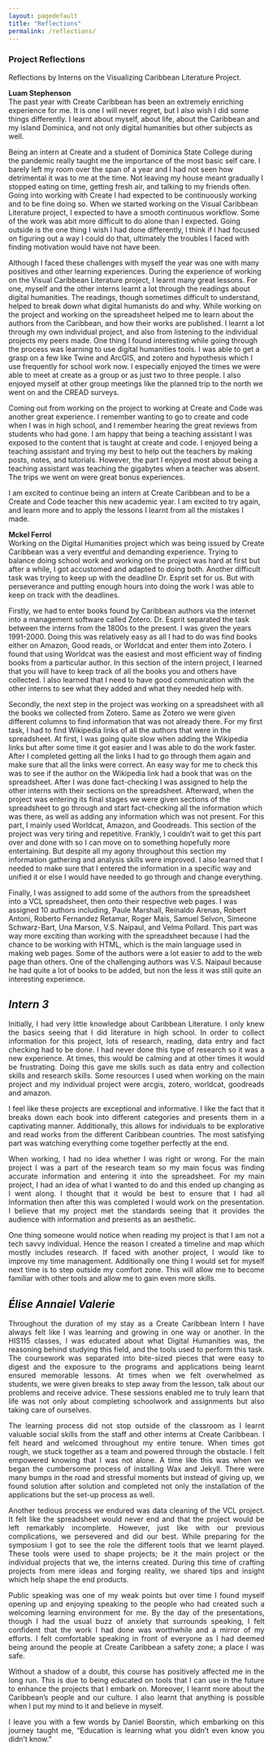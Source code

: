 ```yaml
---
layout: pagedefault
title: "Reflections"
permalink: /reflections/
---
```

<div class="page_title"><h3>Project Reflections</h3></div>
Reflections by Interns on the Visualizing Caribbean Literature Project.



__Luam Stephenson__  
The past year with Create Caribbean has been an extremely enriching experience for me. It is one I will never regret, but I also wish I did some things differently. I learnt about myself, about life, about the Caribbean and my island Dominica, and not only digital humanities but other subjects as well.

Being an intern at Create and a student of Dominica State College during the pandemic really taught me the importance of the most basic self care. I barely left my room over the span of a year and I had not seen how detrimental it was to me at the time. Not leaving my house meant gradually I stopped eating on time, getting fresh air, and talking to my friends often. Going into working with Create I had expected to be continuously working and to be fine doing so. When we started working on the Visual Caribbean Literature project, I expected to have a smooth continuous workflow. Some of the work was abit more difficult to do alone than I expected. Going outside is the one thing I wish I had done differently, I think if I had focused on figuring out a way I could do that, ultimately the troubles I faced with finding motivation would have not have been.

Although I faced these challenges with myself the year was one with many positives and other learning experiences. During the experience of working on the Visual Caribbean Literature project, I learnt many great lessons. For one, myself and the other interns learnt a lot through the readings about digital humanities. The readings, though sometimes difficult to understand, helped to break down what digital humanists do and why. While working on the project and working on the spreadsheet helped me to learn about the authors from the Caribbean, and how their works are published. I learnt a lot through my own individual project, and also from listening to the individual projects my peers made. One thing I found interesting while going through the process was learning to use digital humanities tools. I was able to get a grasp on a few like Twine and ArcGIS, and zotero and hypothesis which I use frequently for school work now. I especially enjoyed the times we were able to meet at create as a group or as just two to three people. I also enjoyed myself at other group meetings like the planned trip to the north we went on and the CREAD surveys.

Coming out from working on the project to working at Create and Code was another great experience. I remember wanting to go to create and code when I was in high school, and I remember hearing the great reviews from students who had gone. I am happy that being a teaching assistant I was exposed to the content that is taught at create and code. I enjoyed being a teaching assistant and trying my best to help out the teachers by making posts, notes, and tutorials. However, the part I enjoyed most about being a teaching assistant was teaching the gigabytes when a teacher was absent. The trips we went on were great bonus experiences.

I am excited to continue being an intern at Create Caribbean and to be a Create and Code teacher this new academic year. I am excited to try again, and learn more and to apply the lessons I learnt from all the mistakes I made.



__Mckel Ferrol__  
Working on the Digital Humanities project which was being issued by Create Caribbean was a very eventful and demanding experience. Trying to balance doing school work and working on the project was hard at first but after a while, I got accustomed and adapted to doing both. Another difficult task was trying to keep up with the deadline Dr. Esprit set for us. But with perseverance and putting enough hours into doing the work I was able to keep on track with the deadlines.

Firstly, we had to enter books found by Caribbean authors via the internet into a management software called Zotero. Dr. Esprit separated the task between the interns from the 1800s to the present. I was given the years 1991-2000. Doing this was relatively easy as all I had to do was find books either on Amazon, Good reads, or Worldcat and enter them into Zotero. I found that using Worldcat was the easiest and most efficient way of finding books from a particular author. In this section of the intern project, I learned that you will have to keep track of all the books you and others have collected. I also learned that I need to have good communication with the other interns to see what they added and what they needed help with.

Secondly, the next step in the project was working on a spreadsheet with all the books we collected from Zotero. Same as Zotero we were given different columns to find information that was not already there. For my first task, I had to find Wikipedia links of all the authors that were in the spreadsheet. At first, I was going quite slow when adding the Wikipedia links but after some time it got easier and I was able to do the work faster. After I completed getting all the links I had to go through them again and make sure that all the links were correct. An easy way for me to check this was to see if the author on the Wikipedia link had a book that was on the spreadsheet. After I was done fact-checking I was assigned to help the other interns with their sections on the spreadsheet. Afterward, when the project was entering its final stages we were given sections of the spreadsheet to go through and start fact-checking all the information which was there, as well as adding any information which was not present. For this part, I mainly used Worldcat, Amazon, and Goodreads. This section of the project was very tiring and repetitive. Frankly, I couldn’t wait to get this part over and done with so I can move on to something hopefully more entertaining. But despite all my agony throughout this section my information gathering and analysis skills were improved. I also learned that I needed to make sure that I entered the information in a specific way and unified it or else I would have needed to go through and change everything.  

Finally, I was assigned to add some of the authors from the spreadsheet into a VCL spreadsheet, then onto their respective web pages. I was assigned 10 authors including, Paule Marshall, Reinaldo Arenas, Robert Antoni, Roberto Fernandez Retamar, Roger Mais, Samuel Selvon, Simeone Schwarz-Bart, Una Marson, V.S. Naipaul, and Velma Pollard. This part was way more exciting than working with the spreadsheet because I had the chance to be working with HTML, which is the main language used in making web pages. Some of the authors were a lot easier to add to the web page than others. One of the challenging authors was V.S. Naipaul because he had quite a lot of books to be added, but non the less it was still quite an interesting experience.



___Intern 3___  
--------
<div align="justify">Initially, I had very little knowledge about Caribbean Literature. I only knew the basics seeing that I did literature in high school. In order to collect information for this project, lots of research, reading, data entry and fact checking had to be done. I had never done this type of research so it was a new experience. At times, this would be calming and at other times it would be frustrating. Doing this gave me skills such as data entry and collection skills and research skills. Some resources I used when working on the main project and my individual project were arcgis, zotero, worldcat, goodreads and amazon.

I feel like these projects are exceptional and informative. I like the fact that it breaks down each book into different categories and presents them in a captivating manner. Additionally, this allows for individuals to be explorative and read works from the different Caribbean countries. The most satisfying part was watching everything come together perfectly at the end.

When working, I had no idea whether I was right or wrong. For the main project I was a part of the research team so my main focus was finding accurate information and entering it into the spreadsheet. For my main project, I had an idea of what I wanted to do and this ended up changing as I went along. I thought that it would be best to ensure that I had all Information then after this was completed I would work on the presentation. I believe that my project met the standards seeing that it provides the audience with information and presents as an aesthetic.

One thing someone would notice when reading my project is that I am not a tech savvy individual. Hence the reason I created a timeline and map which mostly includes research. If faced with another project, I would like to improve my time management. Additionally one thing I would set for myself next time is to step outside my comfort zone. This will allow me to become familiar with other tools and allow me to gain even more skills.



___Élise Annaiel Valerie___  
--------
Throughout the duration of my stay as a Create Caribbean Intern I have always felt like I was learning and growing in one way or another. In the HIS115 classes, I was educated about what Digital Humanities was, the reasoning behind studying this field, and the tools used to perform this task. The coursework was separated into bite-sized pieces that were easy to digest and the exposure to the programs and applications being learnt ensured memorable lessons. At times when we felt overwhelmed as students, we were given breaks to step away from the lesson, talk about our problems and receive advice. These sessions enabled me to truly learn that life was not only about completing schoolwork and assignments but also taking care of ourselves.

The learning process did not stop outside of the classroom as I learnt valuable social skills from the staff and other interns at Create Caribbean. I felt heard and welcomed throughout my entire tenure. When times got rough, we stuck together as a team and powered through the obstacle. I felt empowered knowing that I was not alone. A time like this was when we began the cumbersome process of installing Wax and Jekyll. There were many bumps in the road and stressful moments but instead of giving up, we found solution after solution and completed not only the installation of the applications but the set-up process as well.

Another tedious process we endured was data cleaning of the VCL project. It felt like the spreadsheet would never end and that the project would be left remarkably incomplete. However, just like with our previous complications, we persevered and did our best.
While preparing for the symposium I got to see the role the different tools that we learnt played. These tools were used to shape projects; be it the main project or the individual projects that we, the interns created. During this time of crafting projects from mere ideas and forging reality, we shared tips and insight which help shape the end products.

Public speaking was one of my weak points but over time I found myself opening up and enjoying speaking to the people who had created such a welcoming learning environment for me. By the day of the presentations, though I had the usual buzz of anxiety that surrounds speaking, I felt confident that the work I had done was worthwhile and a mirror of my efforts. I felt comfortable speaking in front of everyone as I had deemed being around the people at Create Caribbean a safety zone; a place I was safe.

Without a shadow of a doubt, this course has positively affected me in the long run. This is due to being educated on tools that I can use in the future to enhance the projects that I embark on. Moreover, I learnt more about the Caribbean’s people and our culture. I also learnt that anything is possible when I put my mind to it and believe in myself.

I leave you with a few words by Daniel Boorstin, which embarking on this journey taught me, “Education is learning what you didn’t even know you didn’t know.”
